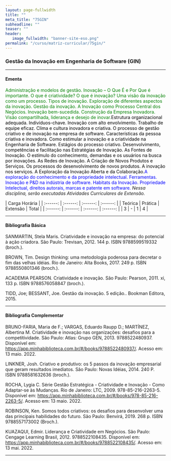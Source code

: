 ```yaml
---
layout: page-fullwidth
title: ""
meta_title: "75GIN"
subheadline: ""
teaser: ""
header:
   image_fullwidth: "banner-site-eso.png"
permalink: "/curso/matriz-curricular/75gin/"
---
```


### **Gestão da Inovação em Engenharia de Software (GIN)**

<hr>

#### **Ementa**

<class style="color: green">Administração e modelos de gestão. Inovação – O Que É e Por Que é importante. O que é criatividade? O que é inovação? Uma visão da inovação como um processo. Tipos de inovação. Exploração de diferentes aspectos da inovação. Gestão da inovação. A Inovação como Processo Central dos Negócios. Inovação bem-sucedida. Construção da Empresa Inovadora. Visão compartilhada, liderança e desejo de inovar.</class><class style="color: black">Estrutura organizacional adequada. Indivíduos-chave. Inovação com alto envolvimento. Trabalho de equipe eficaz. Clima e cultura inovadora e criativa. O processo de gestão criativo e de inovação na empresa de software. Características da pessoa criativa e inovadora. Como estimular a inovação e a criatividade na Engenharia de Software. Estágios do processo criativo.  Desenvolvimento, competências e facilitação nas Estratégias de Inovação. As Fontes de Inovação. O estímulo do conhecimento, demandas e os usuários na busca por inovações. As Redes de Inovação.  A Criação de Novos Produtos e Serviços. Os processos do desenvolvimento de novos produtos. A inovação nos serviços. A Exploração da Inovação Aberta e da Colaboração.</class><class style="color: blue">A exploração do conhecimento e da propriedade intelectual. Ferramentas. Inovação e P&D na indústria de software. Habitats da Inovação. Propriedade Intelectual, direitos autorais, marcas e patente em software.</class> *Nessa disciplina, serão executadas Atividades Curriculares de Extensão.* 

| Carga Horária | 
| :------: | :------: | :------: | :------: |
| Teórica | Prática | Extensão | Total |
| :------: | :------: | :------: | :------: |
| 3 | - | 1 | 4 |

<hr>

#### **Bibliografia Básica** 

SANMARTIN, Stela Maris. Criatividade e inovação na empresa: do potencial à ação criadora. São Paulo: Trevisan, 2012. 144 p. ISBN 9788599519332 (broch.). 

BROWN, Tim. Design thinking: uma metodologia poderosa para decretar o fim das velhas idéias. Rio de Janeiro: Alta Books, 2017. 249 p. ISBN 9788550801346 (broch.). 

ACADEMIA PEARSON. Criatividade e inovação. São Paulo: Pearson, 2011. xi, 133 p. ISBN 9788576058847 (broch.). 

TIDD, Joe; BESSANT, Joe. Gestão da inovação. 5 edição.. Bookman Editora, 2015. 

<hr>

#### **Bibliografia Complementar**

BRUNO-FARIA, Maria de F.; VARGAS, Eduardo Raupp D.; MARTÍNEZ, Albertina M. Criatividade e inovação nas organizações: desafios para a competitividade. São Paulo: Atlas: Grupo GEN, 2013. 9788522480937. Disponível em: https://app.minhabiblioteca.com.br/#/books/9788522480937/. Acesso em: 13 maio. 2022. 

LINKNER, Josh. Criativo e produtivo: os 5 passos da inovação empresarial que geram resultados imediatos. São Paulo: Novas Idéias, 2014. 240 P. ISBN 9788581632636 (broch.). 

ROCHA, Lygia C. Série Gestão Estratégica - Criatividade e Inovação - Como Adaptar-se às Mudanças. Rio de Janeiro: LTC, 2009. 978-85-216-2263-5. Disponível em: https://app.minhabiblioteca.com.br/#/books/978-85-216-2263-5/. Acesso em: 13 maio. 2022. 

ROBINSON, Ken. Somos todos criativos: os desafios para desenvolver uma das principais habilidades do futuro. São Paulo: Benvirá, 2019. 268 p. ISBN 9788557173002 (Broch.). 

KUAZAQUI, Edmir. Liderança e Criatividade em Negócios. São Paulo: Cengage Learning Brasil, 2012. 9788522108435. Disponível em: https://app.minhabiblioteca.com.br/#/books/9788522108435/. Acesso em: 13 mai. 2022. 

<hr>